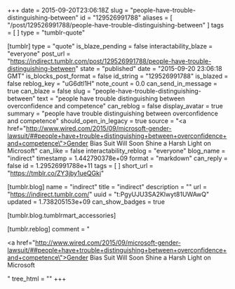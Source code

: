 +++
date = 2015-09-20T23:06:18Z
slug = "people-have-trouble-distinguishing-between"
id = "129526991788"
aliases = [ "/post/129526991788/people-have-trouble-distinguishing-between" ]
tags = [ ]
type = "tumblr-quote"

[tumblr]
type = "quote"
is_blaze_pending = false
interactability_blaze = "everyone"
post_url = "https://indirect.tumblr.com/post/129526991788/people-have-trouble-distinguishing-between"
state = "published"
date = "2015-09-20 23:06:18 GMT"
is_blocks_post_format = false
id_string = "129526991788"
is_blazed = false
reblog_key = "uG6dtl1H"
note_count = 0.0
can_send_in_message = true
can_blaze = false
slug = "people-have-trouble-distinguishing-between"
text = "people have trouble distinguishing between overconfidence and competence"
can_reblog = false
display_avatar = true
summary = "people have trouble distinguishing between overconfidence and competence"
should_open_in_legacy = true
source = "<a href=\"http://www.wired.com/2015/09/microsoft-gender-lawsuit/##people+have+trouble+distinguishing+between+overconfidence+and+competence\">Gender Bias Suit Will Soon Shine a Harsh Light on Microsoft</a>"
can_like = false
interactability_reblog = "everyone"
blog_name = "indirect"
timestamp = 1.442790378e+09
format = "markdown"
can_reply = false
id = 1.29526991788e+11
tags = [ ]
short_url = "https://tmblr.co/ZY3jby1ueQGki"

[tumblr.blog]
name = "indirect"
title = "indirect"
description = ""
url = "https://indirect.tumblr.com/"
uuid = "t:PgyUJU3SA2Klwyt81UWAwQ"
updated = 1.738205153e+09
can_show_badges = true

[tumblr.blog.tumblrmart_accessories]

[tumblr.reblog]
comment = "<p><a href=\"http://www.wired.com/2015/09/microsoft-gender-lawsuit/##people+have+trouble+distinguishing+between+overconfidence+and+competence\">Gender Bias Suit Will Soon Shine a Harsh Light on Microsoft</a></p>"
tree_html = ""
+++
